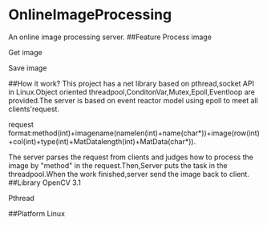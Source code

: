 # OnlineImageProcessing
An online image processing server.
##Feature
Process image


Get image


Save image


##How it work?
This project has a net library  based on pthread,socket API in Linux.Object oriented threadpool,ConditonVar,Mutex,Epoll,Eventloop are provided.The server is based on event reactor model using epoll to meet all clients'request.

request format:method(int)+imagename(namelen(int)+name(char*))+image(row(int)+col(int)+type(int)+MatDatalength(int)+MatData(char*)).

The server parses the request from clients and judges how to process the image by "method" in the request.Then,Server puts the task in the threadpool.When the work finished,server send the image back to client.
##Library
OpenCV 3.1

Pthread

##Platform
Linux
